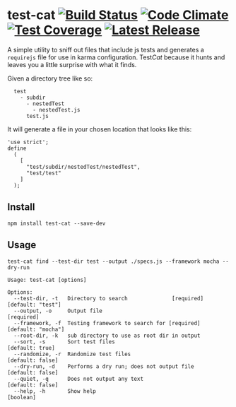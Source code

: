 # test-cat [![Build Status](https://travis-ci.org/lawrencec/test-cat.svg?branch=master)](https://travis-ci.org/lawrencec/test-cat) [![Code Climate](https://img.shields.io/codeclimate/github/lawrencec/test-cat.svg)](https://codeclimate.com/github/lawrencec/test-cat) [![Test Coverage](https://img.shields.io/codeclimate/coverage/github/lawrencec/test-cat.svg)](https://codeclimate.com/github/lawrencec/test-cat/coverage) [![Latest Release](https://img.shields.io/github/release/lawrencec/test-cat.svg)](https://github.com/lawrencec/test-cat/releases)


A simple utility to sniff out files that include js tests and generates a `requirejs` file for use in karma configuration.
Test*Cat* because it hunts and leaves you a little surprise with what it finds.

Given a directory tree like so:

```
  test
    - subdir
      - nestedTest
        - nestedTest.js
      test.js
```

It will generate a file in your chosen location that looks like this:

```
'use strict';
define
  (
    [
      "test/subdir/nestedTest/nestedTest",
      "test/test"
    ]
  );
```

## Install

```
npm install test-cat --save-dev
```

## Usage

```
test-cat find --test-dir test --output ./specs.js --framework mocha --dry-run
```

```
Usage: test-cat [options]

Options:
  --test-dir, -t   Directory to search              [required] [default: "test"]
  --output, -o     Output file                                        [required]
  --framework, -f  Testing framework to search for [required] [default: "mocha"]
  --root-dir, -k   sub directory to use as root dir in output
  --sort, -s       Sort test files                               [default: true]
  --randomize, -r  Randomize test files                         [default: false]
  --dry-run, -d    Performs a dry run; does not output file     [default: false]
  --quiet, -q      Does not output any text                     [default: false]
  --help, -h       Show help                                           [boolean]
```

